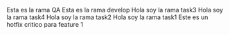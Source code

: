 Esta es la rama QA
Esta es la rama develop
Hola soy la rama task3
Hola soy la rama task4
Hola soy la rama task2
Hola soy la rama task1
Este es un hotfix critico para feature 1